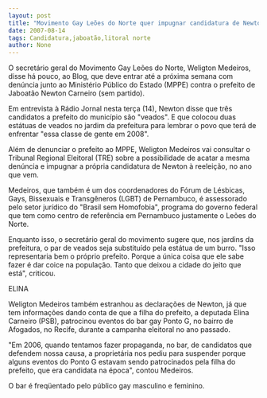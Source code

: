 ```yaml
---
layout: post
title: "Movimento Gay Leões do Norte quer impugnar candidatura de Newton à reeleição em Jaboatão"
date: 2007-08-14
tags: Candidatura,jaboatão,litoral norte
author: None
---
```

O secret&aacute;rio geral do Movimento Gay Le&otilde;es do Norte, Weligton Medeiros, disse h&aacute; pouco, ao Blog, que deve entrar at&eacute; a pr&oacute;xima semana com den&uacute;ncia junto ao Minist&eacute;rio P&uacute;blico do Estado (MPPE) contra o prefeito de Jaboat&atilde;o Newton Carneiro (sem partido). 

Em entrevista &agrave; R&aacute;dio Jornal nesta ter&ccedil;a (14), Newton disse que tr&ecirc;s candidatos a prefeito do munic&iacute;pio s&atilde;o &quot;veados&quot;. E que colocou duas est&aacute;tuas de veados no jardim da prefeitura para lembrar o povo que ter&aacute; de enfrentar &quot;essa classe de gente em 2008&quot;. 

Al&eacute;m de denunciar o prefeito ao MPPE, Weligton Medeiros vai consultar o Tribunal Regional Eleitoral (TRE) sobre a possibilidade de acatar a mesma den&uacute;ncia e impugnar a pr&oacute;pria candidatura de Newton &agrave; reelei&ccedil;&atilde;o, no ano que vem. 

Medeiros, que tamb&eacute;m &eacute; um dos coordenadores do F&oacute;rum de L&eacute;sbicas, Gays, Bissexuais e Transg&ecirc;neros (LGBT) de Pernambuco,&nbsp;&eacute; assessorado pelo setor jur&iacute;dico do &quot;Brasil sem Homofobia&quot;, programa do governo federal que tem como centro de refer&ecirc;ncia em Pernambuco justamente o Le&otilde;es do Norte. 

Enquanto isso, o secret&aacute;rio geral do movimento sugere que, nos jardins da prefeitura, o&nbsp;par de veados seja substitu&iacute;do pela est&aacute;tua de um burro. &quot;Isso representaria bem o pr&oacute;prio prefeito. Porque a &uacute;nica coisa que ele sabe fazer &eacute; dar coice na popula&ccedil;&atilde;o. Tanto que deixou a cidade do jeito que est&aacute;&quot;, criticou. 

ELINA 

Weligton Medeiros tamb&eacute;m estranhou as declara&ccedil;&otilde;es de Newton, j&aacute; que tem informa&ccedil;&otilde;es dando conta de que a filha do prefeito, a deputada Elina Carneiro (PSB), patrocinou eventos do bar gay Ponto G, no bairro de Afogados, no Recife, durante a campanha eleitoral no ano passado. 

&quot;Em 2006, quando tentamos&nbsp;fazer propaganda, no bar,&nbsp;de candidatos que defendem nossa causa, a propriet&aacute;ria nos pediu para suspender porque alguns eventos do Ponto G estavam sendo patrocinados pela filha do prefeito, que era candidata na &eacute;poca&quot;, contou Medeiros. 

O bar &eacute; freq&uuml;entado pelo p&uacute;blico gay masculino e feminino.  
